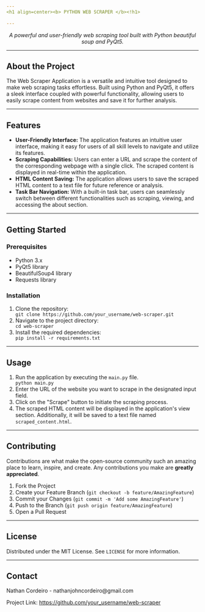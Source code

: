 ```yaml
---
<h1 align=center><b> PYTHON WEB SCRAPER </b><!h1>
  
---
```


<div align="center">
  <i>A powerful and user-friendly web scraping tool built with Python beautiful soup and PyQt5.</i>
</div>

<hr>

<h2>About the Project</h2>
    <p>The Web Scraper Application is a versatile and intuitive tool designed to make web scraping tasks effortless. Built using Python and PyQt5, it offers a sleek interface coupled with powerful functionality, allowing users to easily scrape content from websites and save it for further analysis.</p>

<hr>

  <h2>Features</h2>
    <ul>
        <li><strong>User-Friendly Interface:</strong> The application features an intuitive user interface, making it easy for users of all skill levels to navigate and utilize its features.</li>
        <li><strong>Scraping Capabilities:</strong> Users can enter a URL and scrape the content of the corresponding webpage with a single click. The scraped content is displayed in real-time within the application.</li>
        <li><strong>HTML Content Saving:</strong> The application allows users to save the scraped HTML content to a text file for future reference or analysis.</li>
        <li><strong>Task Bar Navigation:</strong> With a built-in task bar, users can seamlessly switch between different functionalities such as scraping, viewing, and accessing the about section.</li>
    </ul>

  <hr>

  <h2>Getting Started</h2>
    <h3>Prerequisites</h3>
    <ul>
        <li>Python 3.x</li>
        <li>PyQt5 library</li>
        <li>BeautifulSoup4 library</li>
        <li>Requests library</li>
    </ul>

   <h3>Installation</h3>
    <ol>
        <li>Clone the repository:</li>
        <code>git clone https://github.com/your_username/web-scraper.git</code>
        <li>Navigate to the project directory:</li>
        <code>cd web-scraper</code>
        <li>Install the required dependencies:</li>
        <code>pip install -r requirements.txt</code>
    </ol>

  <hr>

   <h2>Usage</h2>
    <ol>
        <li>Run the application by executing the <code>main.py</code> file.</li>
        <code>python main.py</code>
        <li>Enter the URL of the website you want to scrape in the designated input field.</li>
        <li>Click on the "Scrape" button to initiate the scraping process.</li>
        <li>The scraped HTML content will be displayed in the application's view section. Additionally, it will be saved to a text file named <code>scraped_content.html</code>.</li>
    </ol>

   <hr>

   <h2>Contributing</h2>
    <p>Contributions are what make the open-source community such an amazing place to learn, inspire, and create. Any contributions you make are <strong>greatly appreciated</strong>.</p>
    <ol>
        <li>Fork the Project</li>
        <li>Create your Feature Branch (<code>git checkout -b feature/AmazingFeature</code>)</li>
        <li>Commit your Changes (<code>git commit -m 'Add some AmazingFeature'</code>)</li>
        <li>Push to the Branch (<code>git push origin feature/AmazingFeature</code>)</li>
        <li>Open a Pull Request</li>
    </ol>

   <hr>

  <h2>License</h2>
    <p>Distributed under the MIT License. See <code>LICENSE</code> for more information.</p>

   <hr>

   <h2>Contact</h2>
    <p>Nathan Cordeiro - <a>nathanjohncordeiro@gmail.com</a></p>
    <p>Project Link: <a href="https://github.com/NathanCordeiro/web-scraper">https://github.com/your_username/web-scraper</a></p>
